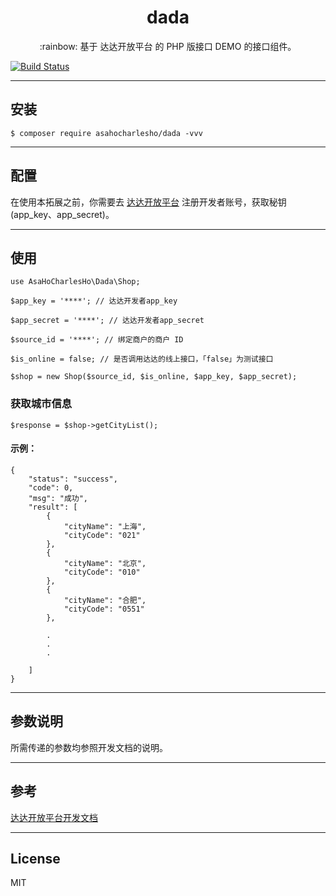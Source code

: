 <h1 align="center">dada</h1>

<p align="center">:rainbow: 基于 达达开放平台 的 PHP 版接口 DEMO 的接口组件。</p>

[![Build Status](https://travis-ci.org/asa-charles-ho/dada.svg?branch=master)](https://travis-ci.org/asa-charles-ho/dada)

----------

## 安装 ##

    $ composer require asahocharlesho/dada -vvv


----------

## 配置 ##

在使用本拓展之前，你需要去 [达达开放平台][2] 注册开发者账号，获取秘钥(app_key、app_secret)。


----------

## 使用 ##

    use AsaHoCharlesHo\Dada\Shop;
    
    $app_key = '****'; // 达达开发者app_key
    
    $app_secret = '****'; // 达达开发者app_secret
    
    $source_id = '****'; // 绑定商户的商户 ID
    
    $is_online = false; // 是否调用达达的线上接口，「false」为测试接口
    
    $shop = new Shop($source_id, $is_online, $app_key, $app_secret);
    
    
### 获取城市信息 ###

    $response = $shop->getCityList();

#### 示例： ####

    {
        "status": "success",
        "code": 0,
        "msg": "成功",
        "result": [
            {
                "cityName": "上海",
                "cityCode": "021"
            },
            {
                "cityName": "北京",
                "cityCode": "010"
            },
            {
                "cityName": "合肥",
                "cityCode": "0551"
            },
            
            .
            .
            .
            
        ]
    }

----------

## 参数说明 ##

所需传递的参数均参照开发文档的说明。

----------

## 参考 ##

[达达开放平台开发文档][3]


----------


## License ##

MIT

  [1]: https://newopen.imdada.cn/#/development/file?_k=kbcov3
  [2]: https://newopen.imdada.cn
  [3]: https://newopen.imdada.cn/#/development/file?_k=kbcov3